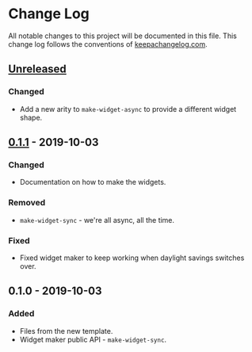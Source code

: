 # Change Log
All notable changes to this project will be documented in this file. This change log follows the conventions of [keepachangelog.com](http://keepachangelog.com/).

## [Unreleased]
### Changed
- Add a new arity to `make-widget-async` to provide a different widget shape.

## [0.1.1] - 2019-10-03
### Changed
- Documentation on how to make the widgets.

### Removed
- `make-widget-sync` - we're all async, all the time.

### Fixed
- Fixed widget maker to keep working when daylight savings switches over.

## 0.1.0 - 2019-10-03
### Added
- Files from the new template.
- Widget maker public API - `make-widget-sync`.

[Unreleased]: https://github.com/your-name/mywebapp/compare/0.1.1...HEAD
[0.1.1]: https://github.com/your-name/mywebapp/compare/0.1.0...0.1.1
